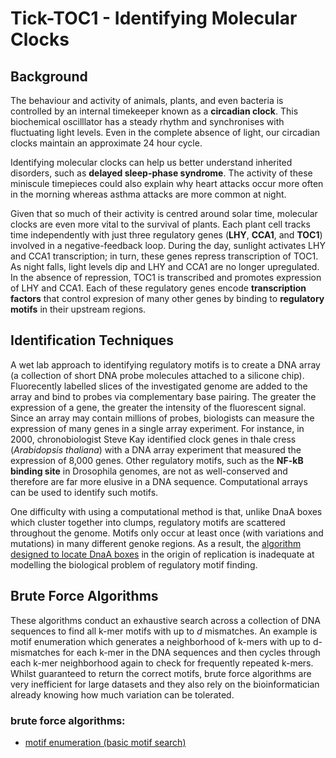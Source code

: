 # Tick-TOC1 - Identifying Molecular Clocks
## Background
The behaviour and activity of animals, plants, and even bacteria is controlled by an internal timekeeper known as a **circadian clock**. This biochemical oscilllator has a steady rhythm and synchronises with fluctuating light levels. Even in the complete absence of light, our circadian clocks maintain an approximate 24 hour cycle. 

Identifying molecular clocks can help us better understand inherited disorders, such as **delayed sleep-phase syndrome**. The activity of these miniscule timepieces could also explain why heart attacks occur more often in the morning whereas asthma attacks are more common at night.

Given that so much of their activity is centred around solar time, molecular clocks are even more vital to the survival of plants. Each plant cell tracks time independently with just three regulatory genes (**LHY**, **CCA1**, and **TOC1**) involved in a negative-feedback loop. During the day, sunlight activates LHY and CCA1 transcription; in turn, these genes repress transcription of TOC1. As night falls, light levels dip and LHY and CCA1 are no longer upregulated. In the absence of repression, TOC1 is transcribed and promotes expression of LHY and CCA1. Each of these regulatory genes encode **transcription factors** that control expresion of many other genes by binding to **regulatory motifs** in their upstream regions.  

## Identification Techniques
A wet lab approach to identifying regulatory motifs is to create a DNA array (a collection of short DNA probe molecules attached to a silicone chip). Fluorecently labelled slices of the investigated genome are added to the array and bind to probes via complementary base pairing. The greater the expression of a gene, the greater the intensity of the fluorescent signal. Since an array may contain millions of probes, biologists can measure the expression of many genes in a single array experiment. For instance, in 2000, chronobiologist Steve Kay identified clock genes in thale cress (*Arabidopsis thaliana*) with a DNA array experiment that measured the expression of 8,000 genes. Other regulatory motifs, such as the **NF-kB binding site** in Drosophila genomes, are not as well-conserved and therefore are far more elusive in a DNA sequence. Computational arrays can be used to identify such motifs. 

One difficulty with using a computational method is that, unlike DnaA boxes which cluster together into clumps, regulatory motifs are scattered throughout the genome. Motifs only occur at least once (with variations and mutations) in many different genoke regions.  As a result, the [algorithm designed to locate DnaA boxes](https://github.com/ClarissaPereira/Finding-Ori/blob/master/Final%20DnaA%20Box%20Finder.py) in the origin of replication is inadequate at modelling the biological problem of regulatory motif finding. 

## Brute Force Algorithms 
These algorithms conduct an exhaustive search across a collection of DNA sequences to find all k-mer motifs with up to *d* mismatches. An example is motif enumeration which generates a neighborhood of k-mers with up to d-mismatches for each k-mer in the DNA sequences and then cycles through each k-mer neighborhood again to check for frequently repeated k-mers. Whilst guaranteed to return the correct motifs, brute force algorithms are very inefficient for large datasets and they also rely on the bioinformatician already knowing how much variation can be tolerated.

### brute force algorithms:
* [motif enumeration (basic motif search)](https://github.com/ClarissaPereira/Tick-TOC1/blob/master/basic_motif_search.py)



